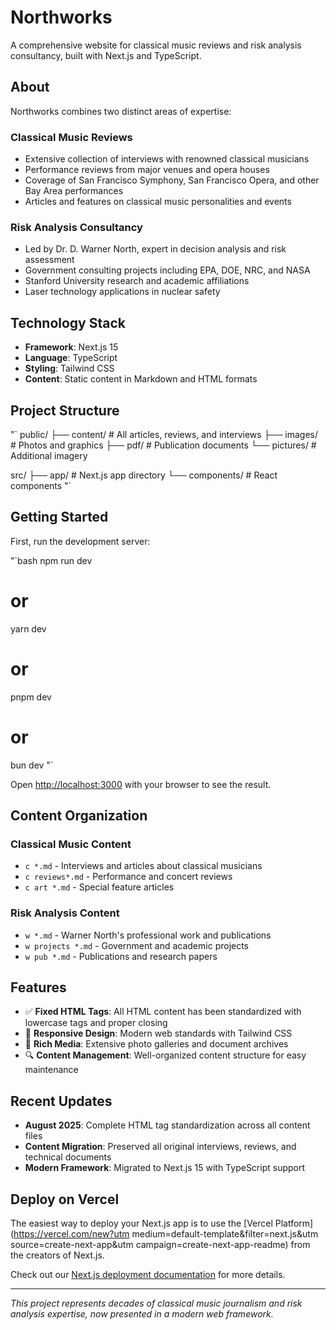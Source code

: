 # Northworks

A comprehensive website for classical music reviews and risk analysis consultancy, built with Next.js and TypeScript.

## About

Northworks combines two distinct areas of expertise:

### Classical Music Reviews
- Extensive collection of interviews with renowned classical musicians
- Performance reviews from major venues and opera houses
- Coverage of San Francisco Symphony, San Francisco Opera, and other Bay Area performances
- Articles and features on classical music personalities and events

### Risk Analysis Consultancy
- Led by Dr. D. Warner North, expert in decision analysis and risk assessment
- Government consulting projects including EPA, DOE, NRC, and NASA
- Stanford University research and academic affiliations
- Laser technology applications in nuclear safety

## Technology Stack

- **Framework**: Next.js 15
- **Language**: TypeScript
- **Styling**: Tailwind CSS
- **Content**: Static content in Markdown and HTML formats

## Project Structure

"`
public/
├── content/   # All articles, reviews, and interviews
├── images/   # Photos and graphics
├── pdf/    # Publication documents
└── pictures/  # Additional imagery

src/
├── app/    # Next.js app directory
└── components/  # React components
"`

## Getting Started

First, run the development server:

"`bash
npm run dev
# or
yarn dev
# or
pnpm dev
# or
bun dev
"`

Open [http://localhost:3000](http://localhost:3000) with your browser to see the result.

## Content Organization

### Classical Music Content
- `c *.md` - Interviews and articles about classical musicians
- `c reviews*.md` - Performance and concert reviews
- `c art *.md` - Special feature articles

### Risk Analysis Content 
- `w *.md` - Warner North's professional work and publications
- `w projects *.md` - Government and academic projects
- `w pub *.md` - Publications and research papers

## Features

- ✅ **Fixed HTML Tags**: All HTML content has been standardized with lowercase tags and proper closing
- 📱 **Responsive Design**: Modern web standards with Tailwind CSS
- 🎵 **Rich Media**: Extensive photo galleries and document archives
- 🔍 **Content Management**: Well-organized content structure for easy maintenance

## Recent Updates

- **August 2025**: Complete HTML tag standardization across all content files
- **Content Migration**: Preserved all original interviews, reviews, and technical documents
- **Modern Framework**: Migrated to Next.js 15 with TypeScript support

## Deploy on Vercel

The easiest way to deploy your Next.js app is to use the [Vercel Platform](https://vercel.com/new?utm medium=default-template&filter=next.js&utm source=create-next-app&utm campaign=create-next-app-readme) from the creators of Next.js.

Check out our [Next.js deployment documentation](https://nextjs.org/docs/app/building-your-application/deploying) for more details.

---

*This project represents decades of classical music journalism and risk analysis expertise, now presented in a modern web framework.*
